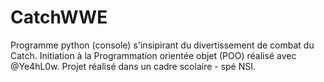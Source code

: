 # CatchWWE
Programme python (console) s'insipirant du divertissement de combat du Catch. Initiation à la Programmation orientée objet (POO) réalisé avec @Ye4hL0w. Projet réalisé dans un cadre scolaire - spé NSI.
